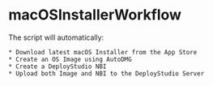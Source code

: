 # macOSInstallerWorkflow

The script will automatically:

	* Download latest macOS Installer from the App Store
	* Create an OS Image using AutoDMG
	* Create a DeployStudio NBI
	* Upload both Image and NBI to the DeployStudio Server
